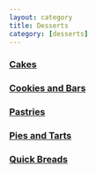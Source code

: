 ```yaml
---
layout: category
title: Desserts
category: [desserts]
---
```


<h3><a class="post-link" href="/categories/desserts/cakes">Cakes</a></h3>
<h3><a class="post-link" href="/categories/desserts/cookies_and_bars">Cookies and Bars</a></h3>
<h3><a class="post-link" href="/categories/desserts/pastries">Pastries</a></h3>
<h3><a class="post-link" href="/categories/desserts/pies_and_tarts">Pies and Tarts</a></h3>
<h3><a class="post-link" href="/categories/desserts/quick_breads">Quick Breads</a></h3>
